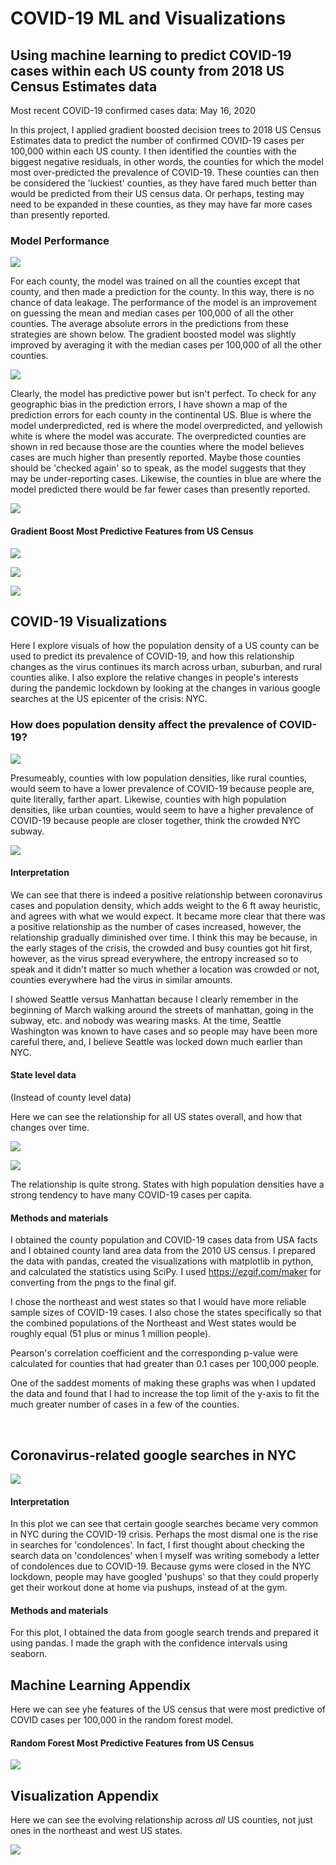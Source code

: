 # COVID-19 ML and Visualizations

## Using machine learning to predict COVID-19 cases within each US county from 2018 US Census Estimates data

Most recent COVID-19 confirmed cases data: May 16, 2020

In this project, I applied gradient boosted decision trees to 2018 US Census Estimates data to predict the number of confirmed COVID-19 cases per 100,000 within each US county. I then identified the counties with the biggest negative residuals, in other words, the counties for which the model most over-predicted the prevalence of COVID-19. These counties can then be considered the 'luckiest' counties, as they have fared much better than would be predicted from their US census data. Or perhaps, testing may need to be expanded in these counties, as they may have far more cases than presently reported. 

### Model Performance

![](plots/xgb_performance.png)

For each county, the model was trained on all the counties except that county, and then made a prediction for the county. In this way, there is no chance of data leakage. The performance of the model is an improvement on guessing the mean and median cases per 100,000 of all the other counties. The average absolute errors in the predictions from these strategies are shown below. The gradient boosted model was slightly improved by averaging it with the median cases per 100,000 of all the other counties.   

![](plots/prediction_errors.png)

Clearly, the model has predictive power but isn't perfect. To check for any geographic bias in the prediction errors, I have shown a map of the prediction errors for each county in the continental US. Blue is where the model underpredicted, red is where the model overpredicted, and yellowish white is where the model was accurate. The overpredicted counties are shown in red because those are the counties where the model believes cases are much higher than presently reported. Maybe those counties should be 'checked again' so to speak, as the model suggests that they may be under-reporting cases. Likewise, the counties in blue are where the model predicted there would be far fewer cases than presently reported. 

![](plots/xgb_map.png)

#### Gradient Boost Most Predictive Features from US Census
![](plots/xg_features.png)

![](plots/xgb_median_performance.png)

![](plots/xgb_median_map.png)





## COVID-19 Visualizations


Here I explore visuals of how the population density of a US county can be used to predict its prevalence of COVID-19, and how this relationship changes as the virus continues its march across urban, suburban, and rural counties alike. I also explore the relative changes in people's interests during the pandemic lockdown by looking at the changes in various google searches at the US epicenter of the crisis: NYC. 

### How does population density affect the prevalence of COVID-19? 

![](/plots/prevalence.gif)

Presumeably, counties with low population densities, like rural counties, would seem to have a lower prevalence of COVID-19 because people are, quite literally, farther apart. Likewise, counties with high population densities, like urban counties, would seem to have a higher prevalence of COVID-19 because people are closer together, think the crowded NYC subway. 


![](plots/relationship.png)



#### Interpretation
We can see that there is indeed a positive relationship between coronavirus cases and population density, which adds weight to the 6 ft away heuristic, and agrees with what we would expect. It became more clear that there was a positive relationship as the number of cases increased, however, the relationship gradually diminished over time. I think this may be because, in the early stages of the crisis, the crowded and busy counties got hit first, however, as the virus spread everywhere, the entropy increased so to speak and it didn't matter so much whether a location was crowded or not, counties everywhere had the virus in similar amounts. 

I showed Seattle versus Manhattan because I clearly remember in the beginning of March walking around the streets of manhattan, going in the subway, etc. and nobody was wearing masks. At the time, Seattle Washington was known to have cases and so people may have been more careful there, and, I believe Seattle was locked down much earlier than NYC. 


#### State level data
(Instead of county level data)

Here we can see the relationship for all US states overall, and how that changes over time. 

 ![](/plots/prevalence_states.gif)
 
 ![](plots/relationship_states.png)
 
 The relationship is quite strong. States with high population densities have a strong tendency to have many COVID-19 cases per capita. 


#### Methods and materials
I obtained the county population and COVID-19 cases data from USA facts and I obtained county land area data from the 2010 US census. I prepared the data with pandas, created the visualizations with matplotlib in python, and calculated the statistics using SciPy. I used https://ezgif.com/maker for converting from the pngs to the final gif. 

I chose the northeast and west states so that I would have more reliable sample sizes of COVID-19 cases. I also chose the states specifically so that the combined populations of the Northeast and West states would be roughly equal (51 plus or minus 1 million people). 

Pearson's correlation coefficient and the corresponding p-value were calculated for counties that had greater than 0.1 cases per 100,000 people. 

One of the saddest moments of making these graphs was when I updated the data and found that I had to increase the top limit of the y-axis to fit the much greater number of cases in a few of the counties. 

<!-- 
<br>
<br>

Here we can see the relationship across all US counties. I think it's less clear here because there could be a lot of counties with very small populations, and if those counties happen to have a lot of cases, they would have an enormous number of cases per capita without necessarily having a high population density. 

![](all_size.gif)

-->

<br>

## Coronavirus-related google searches in NYC


![](plots/covid_searches.png)


#### Interpretation

In this plot we can see that certain google searches became very common in NYC during the COVID-19 crisis. Perhaps the most dismal one is the rise in searches for 'condolences'. In fact, I first thought about checking the search data on 'condolences' when I myself was writing somebody a letter of condolences due to COVID-19. Because gyms were closed in the NYC lockdown, people may have googled 'pushups' so that they could properly get their workout done at home via pushups, instead of at the gym. 

#### Methods and materials

For this plot, I obtained the data from google search trends and prepared it using pandas. I made the graph with the confidence intervals using seaborn. 


## Machine Learning Appendix

Here we can see yhe features of the US census that were most predictive of COVID cases per 100,000 in the random forest model.

#### Random Forest Most Predictive Features from US Census
![](plots/rf_features.png)


## Visualization Appendix 

Here we can see the evolving relationship across *all* US counties, not just ones in the northeast and west US states. 

![](/plots/prevalence_all.gif)



